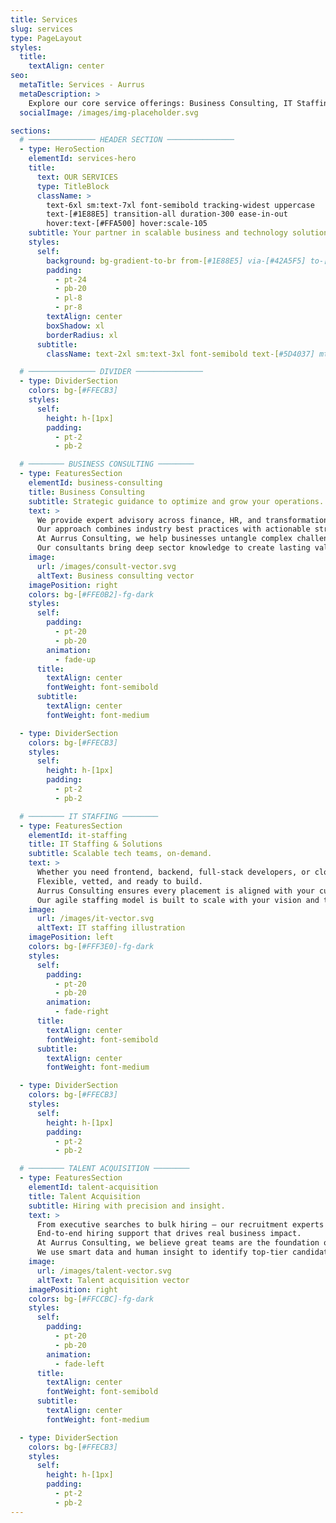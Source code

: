 ```yaml
---
title: Services
slug: services
type: PageLayout
styles:
  title:
    textAlign: center
seo:
  metaTitle: Services - Aurrus
  metaDescription: >
    Explore our core service offerings: Business Consulting, IT Staffing, and Talent Acquisition.
  socialImage: /images/img-placeholder.svg

sections:
  # ─────────────── HEADER SECTION ───────────────
  - type: HeroSection
    elementId: services-hero
    title:
      text: OUR SERVICES
      type: TitleBlock
      className: >
        text-6xl sm:text-7xl font-semibold tracking-widest uppercase
        text-[#1E88E5] transition-all duration-300 ease-in-out
        hover:text-[#FFA500] hover:scale-105
    subtitle: Your partner in scalable business and technology solutions.
    styles:
      self:
        background: bg-gradient-to-br from-[#1E88E5] via-[#42A5F5] to-[#FFA726]
        padding:
          - pt-24
          - pb-20
          - pl-8
          - pr-8
        textAlign: center
        boxShadow: xl
        borderRadius: xl
      subtitle:
        className: text-2xl sm:text-3xl font-semibold text-[#5D4037] mt-4

  # ─────────────── DIVIDER ───────────────
  - type: DividerSection
    colors: bg-[#FFECB3]
    styles:
      self:
        height: h-[1px]
        padding:
          - pt-2
          - pb-2

  # ──────── BUSINESS CONSULTING ────────
  - type: FeaturesSection
    elementId: business-consulting
    title: Business Consulting
    subtitle: Strategic guidance to optimize and grow your operations.
    text: >
      We provide expert advisory across finance, HR, and transformation initiatives.
      Our approach combines industry best practices with actionable strategy that aligns with your goals.
      At Aurrus Consulting, we help businesses untangle complex challenges and navigate critical change.
      Our consultants bring deep sector knowledge to create lasting value through strategic direction.
    image:
      url: /images/consult-vector.svg
      altText: Business consulting vector
    imagePosition: right
    colors: bg-[#FFE0B2]-fg-dark
    styles:
      self:
        padding:
          - pt-20
          - pb-20
        animation:
          - fade-up
      title:
        textAlign: center
        fontWeight: font-semibold
      subtitle:
        textAlign: center
        fontWeight: font-medium

  - type: DividerSection
    colors: bg-[#FFECB3]
    styles:
      self:
        height: h-[1px]
        padding:
          - pt-2
          - pb-2

  # ──────── IT STAFFING ────────
  - type: FeaturesSection
    elementId: it-staffing
    title: IT Staffing & Solutions
    subtitle: Scalable tech teams, on‑demand.
    text: >
      Whether you need frontend, backend, full‑stack developers, or cloud experts — we deliver trusted talent fast.
      Flexible, vetted, and ready to build.
      Aurrus Consulting ensures every placement is aligned with your culture and goals.
      Our agile staffing model is built to scale with your vision and timelines.
    image:
      url: /images/it-vector.svg
      altText: IT staffing illustration
    imagePosition: left
    colors: bg-[#FFF3E0]-fg-dark
    styles:
      self:
        padding:
          - pt-20
          - pb-20
        animation:
          - fade-right
      title:
        textAlign: center
        fontWeight: font-semibold
      subtitle:
        textAlign: center
        fontWeight: font-medium

  - type: DividerSection
    colors: bg-[#FFECB3]
    styles:
      self:
        height: h-[1px]
        padding:
          - pt-2
          - pb-2

  # ──────── TALENT ACQUISITION ────────
  - type: FeaturesSection
    elementId: talent-acquisition
    title: Talent Acquisition
    subtitle: Hiring with precision and insight.
    text: >
      From executive searches to bulk hiring — our recruitment experts tailor solutions to your scale.
      End‑to‑end hiring support that drives real business impact.
      At Aurrus Consulting, we believe great teams are the foundation of great companies.
      We use smart data and human insight to identify top-tier candidates faster and better.
    image:
      url: /images/talent-vector.svg
      altText: Talent acquisition vector
    imagePosition: right
    colors: bg-[#FFCCBC]-fg-dark
    styles:
      self:
        padding:
          - pt-20
          - pb-20
        animation:
          - fade-left
      title:
        textAlign: center
        fontWeight: font-semibold
      subtitle:
        textAlign: center
        fontWeight: font-medium

  - type: DividerSection
    colors: bg-[#FFECB3]
    styles:
      self:
        height: h-[1px]
        padding:
          - pt-2
          - pb-2
---
```

